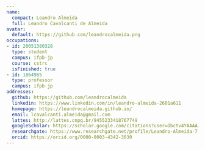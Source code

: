 ```yaml
---
name:
  compact: Leandro Almeida
  full: Leandro Cavalcanti de Almeida
avatar:
  default: https://github.com/leandrocalmeida.png
occupations:
- id: 20051380328
  type: student
  campus: ifpb-jp
  course: cstrc
  isFinished: true
- id: 1864985
  type: professor
  campus: ifpb-jp
addresses:
  github: https://github.com/leandrocalmeida
  linkedin: https://www.linkedin.com/in/leandro-almeida-2601a611
  homepage: https://leandrocalmeida.github.io/
  email: lcavalcanti.almeida@gmail.com
  lattes: http://lattes.cnpq.br/9455233418767749
  googleScholar: https://scholar.google.com/citations?user=Dbctv4YAAAAJ&hl=pt-BR&oi=ao
  researchgate: https://www.researchgate.net/profile/Leandro-Almeida-7
  orcid: https://orcid.org/0000-0003-4342-3030
---
```

